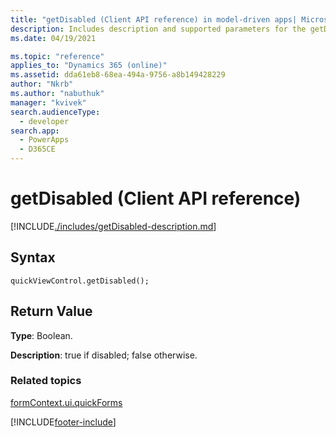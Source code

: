 ```yaml
---
title: "getDisabled (Client API reference) in model-driven apps| MicrosoftDocs"
description: Includes description and supported parameters for the getDisabled method.
ms.date: 04/19/2021

ms.topic: "reference"
applies_to: "Dynamics 365 (online)"
ms.assetid: dda61eb8-68ea-494a-9756-a8b149428229
author: "Nkrb"
ms.author: "nabuthuk"
manager: "kvivek"
search.audienceType: 
  - developer
search.app: 
  - PowerApps
  - D365CE
---
```

# getDisabled (Client API reference)



[!INCLUDE[./includes/getDisabled-description.md](./includes/getDisabled-description.md)]

## Syntax

`quickViewControl.getDisabled();`

## Return Value

**Type**: Boolean.

**Description**: true if disabled; false otherwise. 

### Related topics

[formContext.ui.quickForms](../formContext-ui-quickForms.md)

[!INCLUDE[footer-include](../../../../../includes/footer-banner.md)]
